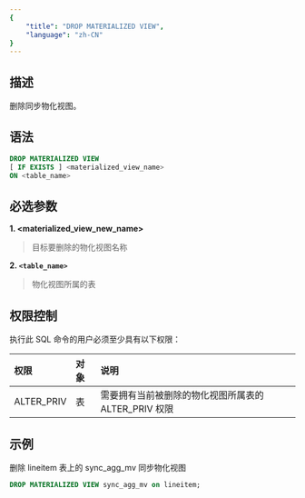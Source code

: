 ```yaml
---
{
    "title": "DROP MATERIALIZED VIEW",
    "language": "zh-CN"
}
---
```


## 描述

删除同步物化视图。

## 语法

```sql
DROP MATERIALIZED VIEW 
[ IF EXISTS ] <materialized_view_name>
ON <table_name>
```

## 必选参数

**1. <materialized_view_new_name>**

> 目标要删除的物化视图名称

**2. `<table_name>`**

> 物化视图所属的表

## 权限控制

执行此 SQL 命令的用户必须至少具有以下权限：

| 权限 | 对象 | 说明                                     |
| :---------------- | :------------- | :--------------------------------------------------- |
| ALTER_PRIV        | 表    | 需要拥有当前被删除的物化视图所属表的 ALTER_PRIV 权限 |

## 示例

删除 lineitem 表上的 sync_agg_mv 同步物化视图

```sql
DROP MATERIALIZED VIEW sync_agg_mv on lineitem;
```
